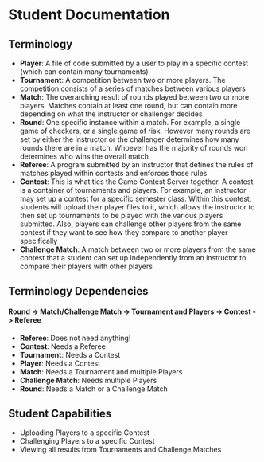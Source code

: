 <div class="row center">
    <div class="container center display-container col-md-offset-1 col-md-10">
        <h1 class="headings row left">Student Documentation</h1>
        <h2 class="headings row left">Terminology</h2>		
		<div class="row left">
			<ul>
				<li><strong>Player</strong>: A file of code submitted by a user to play in a specific contest (which can contain many tournaments)</li>
				<li><strong>Tournament</strong>: A competition between two or more players. The competition consists of a series of matches between various players</li>	
				<li><strong>Match</strong>: The overarching result of rounds played between two or more players. Matches contain at least one round, but can contain more depending on what the instructor or challenger decides</li>
				<li><strong>Round</strong>: One specific instance within a match. For example, a single game of checkers, or a single game of risk. However many rounds are set by either the instructor or the challenger determines how many rounds there are in a match. Whoever has the majority of rounds won determines who wins the overall match</li>
				<li><strong>Referee</strong>: A program submitted by an instructor that defines the rules of matches played within contests and enforces those rules</li>
				<li><strong>Contest</strong>: This is what ties the Game Contest Server together. A contest is a container of tournaments and players. For example, an instructor may set up a contest for a specific semester class. Within this contest, students will upload their player files to it, which allows the instructor to then set up tournaments to be played with the various players submitted. Also, players can challenge other players from the same contest if they want to see how they compare to another player specifically</li>	
				<li><strong>Challenge Match</strong>: A match between two or more players from the same contest that a student can set up independently from an instructor to compare their players with other players</li>	
			</ul>
		</div>
		<h2 class="headings row left">Terminology Dependencies</h2>		
		<h4>Round -> Match/Challenge Match -> Tournament and Players -> Contest -> Referee</h4>
		<div class="row left">
			<ul>
				<li><strong>Referee</strong>: Does not need anything!</li>
				<li><strong>Contest</strong>: Needs a Referee</li>	
				<li><strong>Tournament</strong>: Needs a Contest</li>	
				<li><strong>Player</strong>: Needs a Contest</li>
				<li><strong>Match</strong>: Needs a Tournament and multiple Players</li>
				<li><strong>Challenge Match</strong>: Needs multiple Players</li>	
				<li><strong>Round</strong>: Needs a Match or a Challenge Match</li>
			</ul>
		</div>
		<h2 class="headings row left">Student Capabilities</h2>		
		<div class="row left">
			<ul>
				<li>Uploading Players to a specific Contest</li>
				<li>Challenging Players to a specific Contest</li>
				<li>Viewing all results from Tournaments and Challenge Matches</li>				
			</ul>
		</div>
	</div>
</div>